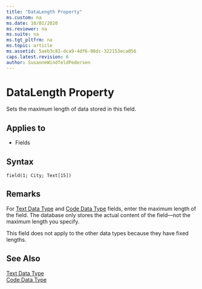 ```yaml
---
title: "DataLength Property"
ms.custom: na
ms.date: 10/01/2020
ms.reviewer: na
ms.suite: na
ms.tgt_pltfrm: na
ms.topic: article
ms.assetid: 5aeb3c81-dca9-4df6-98dc-322153eca056
caps.latest.revision: 6
author: SusanneWindfeldPedersen
---
```


# DataLength Property

Sets the maximum length of data stored in this field.  
  
## Applies to  

- Fields  

## Syntax

```AL
field(1; City; Text[15])
```
  
## Remarks

For [Text Data Type](../datatypes/devenv-text-data-type.md) and [Code Data Type](../datatypes/devenv-code-data-type.md) fields, enter the maximum length of the field. The database only stores the actual content of the field—not the maximum length you specify.  
  
This field does not apply to the other data types because they have fixed lengths.  
  
## See Also  

[Text Data Type](../datatypes/devenv-text-data-type.md)  
[Code Data Type](../datatypes/devenv-code-data-type.md)
